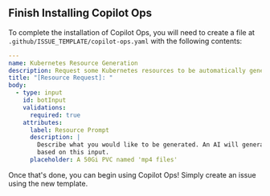## Finish Installing Copilot Ops

To complete the installation of Copilot Ops, you will need to create a file
at `.github/ISSUE_TEMPLATE/copilot-ops.yaml` with the following contents:

```yaml
---
name: Kubernetes Resource Generation
description: Request some Kubernetes resources to be automatically generated for you.
title: "[Resource Request]: "
body: 
  - type: input
    id: botInput
    validations:
      required: true
    attributes:
      label: Resource Prompt
      description: |
        Describe what you would like to be generated. An AI will generate resources
        based on this input.
      placeholder: A 50Gi PVC named 'mp4 files'
```

Once that's done, you can begin using Copilot Ops! Simply create an issue using the new template.